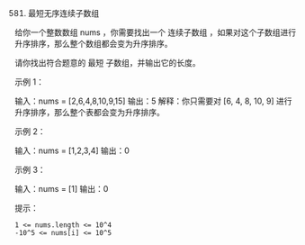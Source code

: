 581. 最短无序连续子数组

给你一个整数数组 nums ，你需要找出一个 连续子数组 ，如果对这个子数组进行升序排序，那么整个数组都会变为升序排序。

请你找出符合题意的 最短 子数组，并输出它的长度。

 

示例 1：

输入：nums = [2,6,4,8,10,9,15]
输出：5
解释：你只需要对 [6, 4, 8, 10, 9] 进行升序排序，那么整个表都会变为升序排序。

示例 2：

输入：nums = [1,2,3,4]
输出：0

示例 3：

输入：nums = [1]
输出：0

 

提示：

    1 <= nums.length <= 10^4
    -10^5 <= nums[i] <= 10^5
